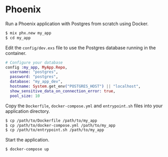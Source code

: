 # Phoenix

Run a Phoenix application with Postgres from scratch using Docker.

```bash
$ mix phx.new my_app
$ cd my_app
```

Edit the `config/dev.exs` file to use the Postgres database running in the container.

```elixir
# Configure your database
config :my_app, MyApp.Repo,
  username: "postgres",
  password: "postgres",
  database: "my_app_dev",
  hostname: System.get_env("POSTGRES_HOST") || "localhost",
  show_sensitive_data_on_connection_error: true,
  pool_size: 10
```

Copy the `Dockerfile`, `docker-compose.yml` and `entrypoint.sh` files into your application directory.

```bash
$ cp /path/to/Dockerfile /path/to/my_app
$ cp /path/to/docker-compose.yml /path/to/my_app
$ cp /path/to/entrypoint.sh /path/to/my_app
```

Start the application.

```bash
$ docker-compose up
```
